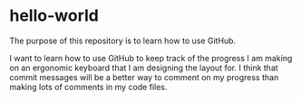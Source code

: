 # hello-world
The purpose of this repository is to learn how to use GitHub.

I want to learn how to use GitHub to keep track of the progress I am making on an ergonomic keyboard that I am designing the layout for. I think that commit messages will be a better way to comment on my progress than making lots of comments in my code files.
